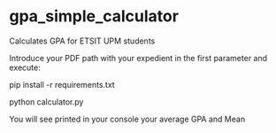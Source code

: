 # gpa_simple_calculator
Calculates GPA for ETSIT UPM students

Introduce your PDF path with your expedient in the first parameter and execute:

pip install -r requirements.txt

python calculator.py


You will see printed in your console your average GPA and Mean
